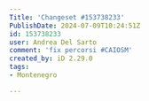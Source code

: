 ```yaml
---
Title: 'Changeset #153738233'
PublishDate: 2024-07-09T10:24:51Z
id: 153738233
user: Andrea Del Sarto
comment: 'fix percorsi #CAIOSM'
created_by: iD 2.29.0
tags:
- Montenegro

---
```


